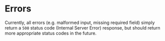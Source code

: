 # Errors

Currently, all errors (e.g. malformed input, missing required field) simply return a `500` status code (Internal Server Error) response, but should return more appropriate status codes in the future.
